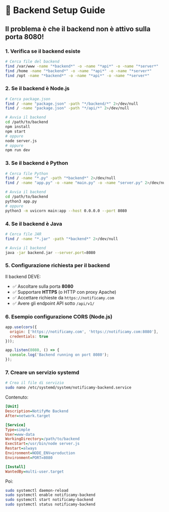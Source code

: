 # 🚀 Backend Setup Guide

## Il problema è che il backend non è attivo sulla porta 8080!

### 1. **Verifica se il backend esiste**
```bash
# Cerca file del backend
find /var/www -name "*backend*" -o -name "*api*" -o -name "*server*"
find /home -name "*backend*" -o -name "*api*" -o -name "*server*"
find /opt -name "*backend*" -o -name "*api*" -o -name "*server*"
```

### 2. **Se il backend è Node.js**
```bash
# Cerca package.json
find / -name "package.json" -path "*/backend/*" 2>/dev/null
find / -name "package.json" -path "*/api/*" 2>/dev/null

# Avvia il backend
cd /path/to/backend
npm install
npm start
# oppure
node server.js
# oppure
npm run dev
```

### 3. **Se il backend è Python**
```bash
# Cerca file Python
find / -name "*.py" -path "*backend*" 2>/dev/null
find / -name "app.py" -o -name "main.py" -o -name "server.py" 2>/dev/null

# Avvia il backend
cd /path/to/backend
python3 app.py
# oppure
python3 -m uvicorn main:app --host 0.0.0.0 --port 8080
```

### 4. **Se il backend è Java**
```bash
# Cerca file JAR
find / -name "*.jar" -path "*backend*" 2>/dev/null

# Avvia il backend
java -jar backend.jar --server.port=8080
```

### 5. **Configurazione richiesta per il backend**

Il backend DEVE:
- ✅ Ascoltare sulla porta **8080**
- ✅ Supportare **HTTPS** (o HTTP con proxy Apache)
- ✅ Accettare richieste da `https://notificamy.com`
- ✅ Avere gli endpoint API sotto `/api/v1/`

### 6. **Esempio configurazione CORS (Node.js)**
```javascript
app.use(cors({
  origin: ['https://notificamy.com', 'https://notificamy.com:8080'],
  credentials: true
}));

app.listen(8080, () => {
  console.log('Backend running on port 8080');
});
```

### 7. **Creare un servizio systemd**
```bash
# Crea il file di servizio
sudo nano /etc/systemd/system/notificamy-backend.service
```

Contenuto:
```ini
[Unit]
Description=NotifyMe Backend
After=network.target

[Service]
Type=simple
User=www-data
WorkingDirectory=/path/to/backend
ExecStart=/usr/bin/node server.js
Restart=always
Environment=NODE_ENV=production
Environment=PORT=8080

[Install]
WantedBy=multi-user.target
```

Poi:
```bash
sudo systemctl daemon-reload
sudo systemctl enable notificamy-backend
sudo systemctl start notificamy-backend
sudo systemctl status notificamy-backend
```